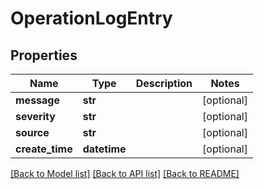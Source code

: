 # OperationLogEntry

## Properties
Name | Type | Description | Notes
------------ | ------------- | ------------- | -------------
**message** | **str** |  | [optional] 
**severity** | **str** |  | [optional] 
**source** | **str** |  | [optional] 
**create_time** | **datetime** |  | [optional] 

[[Back to Model list]](../README.md#documentation-for-models) [[Back to API list]](../README.md#documentation-for-api-endpoints) [[Back to README]](../README.md)


